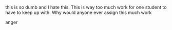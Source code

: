 
this is so dumb and I hate this. This is way too much work for one student to have to keep up with. Why would anyone ever assign this much work

anger


